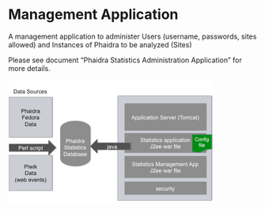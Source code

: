 # Management Application

A management application to administer Users (username, passwords, sites allowed) and Instances of Phaidra to be analyzed (Sites)

Please see document “Phaidra Statistics Administration Application” for more details.

![](servercomponents.png)